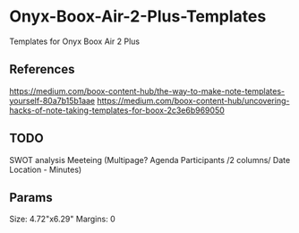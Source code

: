 # Onyx-Boox-Air-2-Plus-Templates

Templates for Onyx Boox Air 2 Plus

## References

<https://medium.com/boox-content-hub/the-way-to-make-note-templates-yourself-80a7b15b1aae>
<https://medium.com/boox-content-hub/uncovering-hacks-of-note-taking-templates-for-boox-2c3e6b969050>

## TODO

SWOT analysis
Meeteing (Multipage? Agenda Participants /2 columns/  Date Location - Minutes)

## Params

Size: 4.72"x6.29"
Margins: 0
